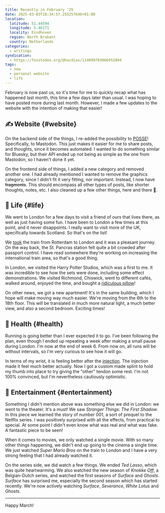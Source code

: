```yaml
---
title: Recently in February '25
date: 2025-03-03T18:34:57.255257646+01:00
location:
  latitude: 51.44594
  longitude: 5.46171
  locality: Eindhoven
  region: North Brabant
  country: Netherlands
categories:
  - writings
syndication:
  - https://fosstodon.org/@hacdias/114099703066951894
tags:
  - now
  - personal website
  - life
---
```


February is now past us, so it's time for me to quickly recap what has happened last month, this time a few days later than usual. I was hoping to have posted more during last month. However, I made a few updates to the website with the intention of making that easier!

<!--more-->

## ✍️ Website {#website}

On the backend side of the things, I re-added the possibility to [POSSE](https://indieweb.org/POSSE "Publish (on your) Own Site, Syndicate Elsewhere")! Specifically, to Mastodon. This just makes it easier for me to share posts, and thoughts, since it becomes automated. I wanted to do something similar for Bluesky, but their API ended up not being as simple as the one from Mastodon, so I haven't done it yet.

On the frontend side of things, I added a new category and removed another one. I had already mentioned I wanted to remove the graphics category, since I didn't fit it very fitting, nor important. Instead, I now have ~~fragments~~. This should encompass all other types of posts, like shorter thoughts, notes, etc. I also cleaned up a few other things, here and there 🫧.

## 🍄 Life {#life}

We went to London for a few days to visit a friend of ours that lives there, as well as just having some fun. I have been to London a few times at this point, and it never disappoints. I really want to visit more of the UK, specifically towards Scotland. So that's on the list!

We [took](/2025/02/13/london/) the train from Rotterdam to London and it was a pleasant journey. On the way back, the St. Pancras station felt quite a bit crowded after passport control. I have read somewhere they're working on increasing the international train area, so that's a good thing.

In London, we visited the Harry Potter Studios, which was a first to me. It was incredible to see how the sets were done, including some effect demonstrations. We visited Richmond, Chiswick, went to different cafés, walked around, enjoyed the time, and bought a [ridiculous pillow](/2025/02/14/elizabeth-pillow/)!

On other news, we got a new apartment! It's in the same building, which I hope will make moving way much easier. We're moving from the 6th to the 18th floor. This will be translated in much more natural light, a much better view, and also a second bedroom. Exciting times!

## 💪 Health {#health}

Running is going better than I ever expected it to go. I've been following the plan, even though I ended up repeating a week after making a small pause during London. I'm now at the end of week 6. From now on, all runs will be without intervals, so I'm very curious to see how it will go.

In terms of my wrist, it is feeling better after the [injection](/2025/02/12/optimistic-wrist/). The injection made it feel much better actually. Now I got a custom made splint to hold my thumb into place to try giving the "other" tendon some rest. I'm not 100% convinced, but I'm nevertheless cautiously optimistic.

## 🍿 Entertainment {#entertainment}

Something I didn't mention above was something else we did in London: we went to the theater. It's a must! We saw *Stranger Things: The First Shadow*. In this piece we learned the story of number 001, a sort of prequel to the Netflix series. I was positively surprised with all the effects, from practical to special. At some point I didn't even know what was real and what was fake. A fantastic piece to be seen! 

When it comes to movies, we only watched a single movie. With so many other things happening, we didn't end up going to the cinema a single time. We just watched *Super Mario Bros* on the train to London and I have a very strong feeling that I had already watched it.

On the series side, we did watch a few things. We ended *Ted Lasso*, which was quite heartwarming. We also watched the new season of *Knokke Off*, a Belgian-Dutch series, and watched the first seasons of *Surface* and *Ghosts*. *Surface* has surprised me, especially the second season which has started recently. We're now actively watching *Surface*, *Severance*, *White Lotus* and *Ghosts*.

<hr>

Happy March!
